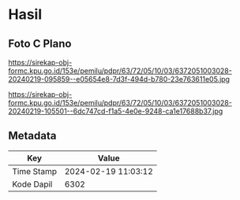 # Hasil

## Foto C Plano

https://sirekap-obj-formc.kpu.go.id/153e/pemilu/pdpr/63/72/05/10/03/6372051003028-20240219-095859--e05654e8-7d3f-494d-b780-23e763611e05.jpg

https://sirekap-obj-formc.kpu.go.id/153e/pemilu/pdpr/63/72/05/10/03/6372051003028-20240219-105501--6dc747cd-f1a5-4e0e-9248-ca1e17688b37.jpg


## Metadata

| Key        | Value               |
| ---------- | ------------------- |
| Time Stamp | 2024-02-19 11:03:12 |
| Kode Dapil | 6302                |



